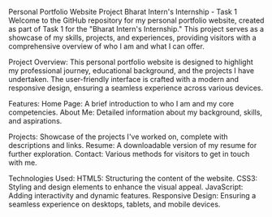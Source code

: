 Personal Portfolio Website Project Bharat Intern's Internship - 
Task 1 Welcome to the GitHub repository for my personal portfolio website, created as part of Task 1 for the "Bharat Intern's Internship."
This project serves as a showcase of my skills, projects, and experiences, providing visitors with a comprehensive overview of who I am and what I can offer.

Project Overview:
 This personal portfolio website is designed to highlight my professional journey, educational background, and the projects I have undertaken. 
The user-friendly interface is crafted with a modern and responsive design, ensuring a seamless experience across various devices.

Features: 
Home Page: A brief introduction to who I am and my core competencies. About Me: Detailed information about my background, skills, and aspirations. 

Projects: Showcase of the projects I've worked on, complete with descriptions and links. Resume: A downloadable version of my resume for further exploration.
 Contact: Various methods for visitors to get in touch with me.

Technologies Used: 
HTML5: Structuring the content of the website. 
CSS3: Styling and design elements to enhance the visual appeal. 
JavaScript: Adding interactivity and dynamic features. Responsive Design: Ensuring a seamless experience on desktops, tablets, and mobile devices.
